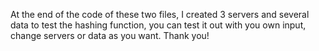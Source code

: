 At the end of the code of these two files, I created 3 servers and several data to test the hashing function, 
you can test it out with you own input, change servers or data as you want. Thank you!
